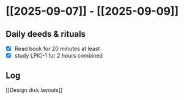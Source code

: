 # [[2025-09-07]] -  [[2025-09-09]]

## Daily deeds & rituals


- [x] Read book for 20 minutes at least
- [x] study LPIC-1 for 2 hours combined

## Log
[[Design disk layouts]]
